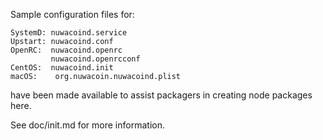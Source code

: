 Sample configuration files for:
```
SystemD: nuwacoind.service
Upstart: nuwacoind.conf
OpenRC:  nuwacoind.openrc
         nuwacoind.openrcconf
CentOS:  nuwacoind.init
macOS:    org.nuwacoin.nuwacoind.plist
```
have been made available to assist packagers in creating node packages here.

See doc/init.md for more information.
